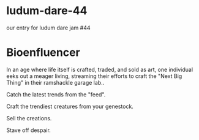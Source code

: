 # ludum-dare-44
our entry for ludum dare jam #44

# Bioenfluencer

In an age where life itself is crafted, traded, and sold as art, one individual eeks out a meager living, streaming their efforts to craft the "Next Big Thing" in their ramshackle garage lab.. 


Catch the latest trends from the "feed".

Craft the trendiest creatures from your genestock.

Sell the creations.

Stave off despair.
